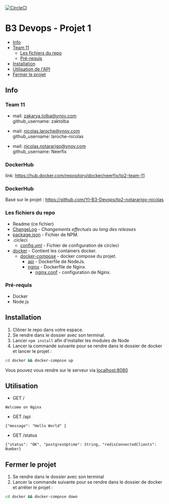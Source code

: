 [![CircleCI](https://circleci.com/gh/YI-B3-Devops/tp2-team-11/tree/master.svg?style=svg)](https://circleci.com/gh/YI-B3-Devops/tp2-team-11/tree/master)

# B3 Devops - Projet 1
- [Info](#info)
- [Team 11](#team-11)
  * [Les fichiers du repo](#les-fichiers-du-repo)
  * [Pré-requis](#pré-requis)
- [Installation](#installation)
- [Utilisation de l'API](#utilisation)
- [Fermer le projet](#fermer-le-projet)

## Info

### Team 11

* mail: zakarya.tolba@ynov.com  <br>
github_username: zaktolba <br>

* mail: nicolas.laroche@ynov.com<br>
github_username: laroche-nicolas<br>

* mail: nicolas.notararigo@ynov.com<br>
github_username: Neerfix<br>


### DockerHub
link: https://hub.docker.com/repository/docker/neerfix/tp2-team-11

### DockerHub
Basé sur le projet : https://github.com/YI-B3-Devops/tp2-notararigo-nicolas

### Les fichiers du repo

- Readme (ce fichier)
- [ChangeLog](./changelog.md) - _Changements effectués au long des releases_ 
- [package.json](./package.json) - Fichier de NPM.
- .cicleci
    - [config.yml](./.circleci/config.yml) - Fichier de configuration de circleci
- [docker](./docker/) - Contient les containers docker.
    - [docker-compose](./docker/docker-compose.yml) - docker compose du projet.
        - [api](.circleci/api/Dockerfile) - Dockerfile de NodeJs.
        - [nginx](./docker/nginx/Dockerfile) - Dockerfile de Nginx.
            - [nginx.conf](./docker/nginx/nginx.conf) - configuration de Nginx.   

### Pré-requis
* Docker
* Node.js

## Installation

1) Clôner le repo dans votre espace. 
2) Se rendre dans le dossier avec son terminal.
3) Lancer ```npm install``` afin d'installer les modules de Node
4) Lancer la commande suivante pour se rendre dans le dossier de docker et lancer le projet : 
```bash 
cd docker && docker-compose up
```

Vous pouvez vous rendre sur le serveur via 
[localhost:8080](http://localhost:8080)

## Utilisation
- GET /

```
Welcome on Nginx
```
- GET /api
```
{"message": "Hello World" }
```
- GET /status
```
{"status": "OK", "postgresUptime": String, "redisConnectedClients": Number}
```

## Fermer le projet 
1) Se rendre dans le dossier avec son terminal
2) Lancer la commande suivante pour se rendre dans le dossier de docker et arrêter le projet : 
```bash 
cd docker && docker-compose down
```
